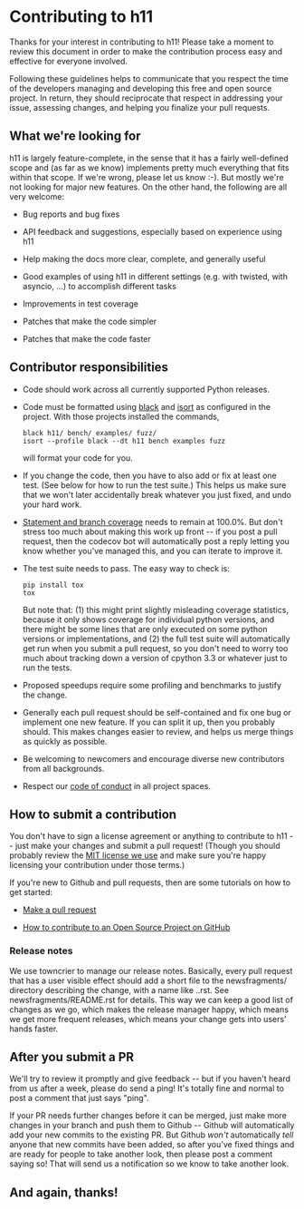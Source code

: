 <!-- https://github.com/nayafia/contributing-template/blob/master/CONTRIBUTING-template.md -->

# Contributing to h11

Thanks for your interest in contributing to h11! Please take a moment
to review this document in order to make the contribution process easy
and effective for everyone involved.

Following these guidelines helps to communicate that you respect the
time of the developers managing and developing this free and open
source project. In return, they should reciprocate that respect in
addressing your issue, assessing changes, and helping you finalize
your pull requests.


## What we're looking for

h11 is largely feature-complete, in the sense that it has a fairly
well-defined scope and (as far as we know) implements pretty much
everything that fits within that scope. If we're wrong, please let us
know :-). But mostly we're not looking for major new features. On the
other hand, the following are all very welcome:

* Bug reports and bug fixes

* API feedback and suggestions, especially based on experience using
  h11

* Help making the docs more clear, complete, and generally useful

* Good examples of using h11 in different settings (e.g. with twisted,
  with asyncio, ...) to accomplish different tasks

* Improvements in test coverage

* Patches that make the code simpler

* Patches that make the code faster


## Contributor responsibilities

* Code should work across all currently supported Python releases.

* Code must be formatted using
  [black](https://github.com/python/black) and
  [isort](https://github.com/timothycrosley/isort) as configured in
  the project. With those projects installed the commands,

      black h11/ bench/ examples/ fuzz/
      isort --profile black --dt h11 bench examples fuzz

  will format your code for you.

* If you change the code, then you have to also add or fix at least
  one test. (See below for how to run the test suite.) This helps us
  make sure that we won't later accidentally break whatever you just
  fixed, and undo your hard work.

* [Statement and branch coverage](https://codecov.io/gh/python-hyper/h11)
  needs to remain at 100.0%. But don't stress too much about making
  this work up front -- if you post a pull request, then the codecov
  bot will automatically post a reply letting you know whether you've
  managed this, and you can iterate to improve it.

* The test suite needs to pass. The easy way to check is:

  ```
  pip install tox
  tox
  ```

  But note that: (1) this might print slightly misleading coverage
  statistics, because it only shows coverage for individual python
  versions, and there might be some lines that are only executed on some
  python versions or implementations, and (2) the full test suite will
  automatically get run when you submit a pull request, so you don't
  need to worry too much about tracking down a version of cpython 3.3
  or whatever just to run the tests.

* Proposed speedups require some profiling and benchmarks to justify
  the change.

* Generally each pull request should be self-contained and fix one bug
  or implement one new feature. If you can split it up, then you
  probably should. This makes changes easier to review, and helps us
  merge things as quickly as possible.

* Be welcoming to newcomers and encourage diverse new contributors
  from all backgrounds.

* Respect our
  [code of conduct](https://github.com/python-hyper/h11/blob/master/CODE_OF_CONDUCT.md>)
  in all project spaces.


## How to submit a contribution

You don't have to sign a license agreement or anything to contribute
to h11 -- just make your changes and submit a pull request! (Though
you should probably review the
[MIT license we use](https://github.com/python-hyper/h11/blob/master/LICENSE.txt)
and make sure you're happy licensing your contribution under those
terms.)

If you're new to Github and pull requests, then are some tutorials on
how to get started:

* [Make a pull request](http://makeapullrequest.com/)

* [How to contribute to an Open Source Project on GitHub](https://egghead.io/series/how-to-contribute-to-an-open-source-project-on-github)


### Release notes

We use towncrier to manage our release notes. Basically, every pull
request that has a user visible effect should add a short file to the
newsfragments/ directory describing the change, with a name like
<ISSUE NUMBER>.<TYPE>.rst. See newsfragments/README.rst for
details. This way we can keep a good list of changes as we go, which
makes the release manager happy, which means we get more frequent
releases, which means your change gets into users’ hands faster.


## After you submit a PR

We'll try to review it promptly and give feedback -- but if you
haven't heard from us after a week, please do send a ping! It's
totally fine and normal to post a comment that just says "ping".

If your PR needs further changes before it can be merged, just make
more changes in your branch and push them to Github -- Github will
automatically add your new commits to the existing PR. But Github
*won't* automatically *tell* anyone that new commits have been added,
so after you've fixed things and are ready for people to take another
look, then please post a comment saying so! That will send us a
notification so we know to take another look.

## And again, thanks!
